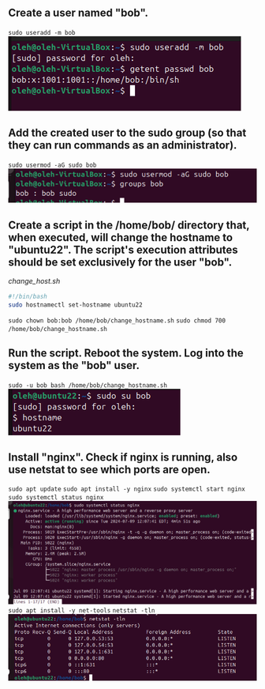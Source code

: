## Create a user named "bob".
`sudo useradd -m bob`
![add bob](../screens/1.png)

## Add the created user to the sudo group (so that they can run commands as an administrator).
`sudo usermod -aG sudo bob`
![add bob](../screens/2.png)


## Create a script in the /home/bob/ directory that, when executed, will change the hostname to "ubuntu22". The script's execution attributes should be set exclusively for the user "bob".
_change_host.sh_
```bash
#!/bin/bash
sudo hostnamectl set-hostname ubuntu22
```
`sudo chown bob:bob /home/bob/change_hostname.sh`
`sudo chmod 700 /home/bob/change_hostname.sh`

## Run the script. Reboot the system. Log into the system as the "bob" user.
`sudo -u bob bash /home/bob/change_hostname.sh`
![add bob](../screens/3.png)

## Install "nginx". Check if nginx is running, also use netstat to see which ports are open.
`sudo apt update`
`sudo apt install -y nginx`
`sudo systemctl start nginx`
`sudo systemctl status nginx`
![add bob](../screens/4.png)
`sudo apt install -y net-tools`
`netstat -tln`
![add bob](../screens/5.png)
